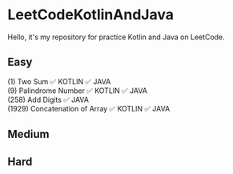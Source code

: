 # LeetCodeKotlinAndJava
Hello, it's my repository for practice Kotlin and Java on LeetCode.

Easy 
-----------
(1) Two Sum	:white_check_mark: KOTLIN :white_check_mark: JAVA  
(9) Palindrome Number	:white_check_mark: KOTLIN :white_check_mark: JAVA  
(258) Add Digits	:white_check_mark: JAVA  
(1929) Concatenation of Array :white_check_mark: KOTLIN :white_check_mark: JAVA  

Medium
-----------


Hard
-----------
